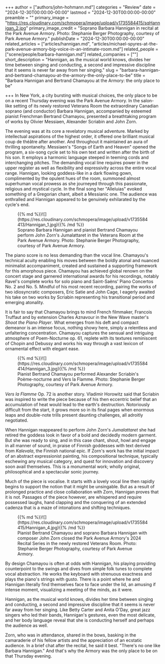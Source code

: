 +++
author = ["authors/john-hohmann.md"]
categories = "Review"
date = "2024-12-30T00:00:00-00:00"
lastmod = "2024-12-30T00:00:00-00:00"
preamble = ""
primary_image = "https://res.cloudinary.com/schmopera/image/upload/v1735584415/sqHannigan_2.jpg"
primary_image_credit = "Soprano Barbara Hannigan in recital at the Park Avenue Armory. Photo: Stephanie Berger Photography, courtesy of Park Avenue Armory."
publishDate = "2024-12-30T00:00:00-00:00"
related_articles = ["articles/hannigan.md", "articles/michael-spyres-at-the-park-avenue-armory-big-voice-in-an-intimate-room.md"]
related_people = ["scene/people/barbara-hannigan.md"]
related_companies = [""]
short_description = "Hannigan, as the musical world knows, divides her time between singing and conducting, a second and impressive discipline that it seems is never far away from her singing."
slug = "barbara-hannigan-and-bertrand-chamayou-at-the-armory-the-only-place-to-be"
title = "Barbara Hannigan and Bertrand Chamayou at the Armory: the only place to be"

+++
In New York, a city bursting with musical choices, the only place to be on a recent Thursday evening was the Park Avenue Armory. In the salon-like setting of its newly restored Veterans Room the extraordinary Canadian soprano (and conductor) Barbara Hannigan, accompanied by esteemed pianist Frenchman Bertrand Chamayou, presented a breathtaking program of works by Olivier Messiaen, Alexander Scriabin and John Zorn.

The evening was at its core a revelatory musical adventure. Marked by intellectual aspirations of the highest order, it offered one brilliant musical coup de théâtre after another. And throughout it maintained an aura of thrilling spontaneity. Messiaen's "Songs of Earth and Heaven" opened the program, a six-song cycle set to his own text and written after the birth of his son. It employs a harmonic language steeped in teeming cords and interchanging pitches. The demanding vocal line requires power in the upper register as well as flexibility and expressivity across the entire vocal range. Hannigan, looking goddess-like in a dark flowing gown, complimented by the opulent hues of the room, summoned almost superhuman vocal prowess as she journeyed through this passionate, religious and mystical cycle. In the final song her "Alleluias" evoked something of a Gregorian chant, albeit a Messianic one. The
audience was enthralled and Hannigan appeared to be genuinely exhilarated by the cycle's end. 

<figure data-type="image">{{% md %}}![](https://res.cloudinary.com/schmopera/image/upload/v1735584413/Hannigan_1.jpg){{% /md %}}
<figcaption>Soprano Barbara Hannigan and pianist Bertrand Chamayou perform John Zorn's Jumalattaret in the Veterans Room at the Park Avenue Armory. Photo: Stephanie Berger Photography, courtesy of Park Avenue Armory.</figcaption>
</figure>

The piano score is no less demanding than the vocal line. Chamayou's technical acuity enabling his moves between the boldly atonal and nuanced minimalist accompaniment, created and sustained a supporting framework for this amorphous piece. Chamayou has achieved global renown on the concert stage and garnered international awards for his recordings, notably Ravel's complete works for solo piano and Saint-Saëns' Piano Concertos No. 2 and No. 5. Mindful of his most recent recording, pairing the works of two idiosyncratic composers, Eric Satie and John Cage, I eagerly awaited his take on two works by Scriabin representing his transitional period and emerging atonality.

It is fair to say that Chamayou brings to mind French filmmaker, Francois Truffaut and by extension Charles Aznavour in the New Wave master's _Shoot the Piano Player_. What emerges from his deft and compact demeanor is an intense focus, nothing showy here, simply a relentless and unfaltering concentration. Chamayou captures the sensual and intriguing atmosphere of Poem-Nocturne op. 61, replete with its textures reminiscent of Chopin and Debussy and works his way through a vast lexicon of ornamental effect with elegant ease. 

<figure data-type="image">{{% md %}}![](https://res.cloudinary.com/schmopera/image/upload/v1735584414/Hannigan_3.jpg){{% /md %}}
<figcaption>Pianist Bertrand Chamayou performed Alexander Scriabin's Poème-nocturne and Vers la Flamme. Photo: Stephanie Berger Photography, courtesy of Park Avenue Armory.</figcaption>
</figure>

_Vers la Flamme_ Op. 72 is another story. Vladimir Horowitz said that Scriabin was inspired to write the piece because of his then eccentric belief that an accumulation of heat would lead to the earth's destruction. Notoriously difficult from the start, it grows more so in its final pages when enormous leaps and double-note trills present daunting challenges, all adroitly negotiated.

When Hannigan reappeared to perform John Zorn's _Jumalattaret_ she had retired the goddess look in favor of a bold and decidedly modern garment. But she was ready to sing, and in this case chant, shout, howl and engage in all manner of sound, in praise of Finnish goddesses with text derived from _Kalevala_, the Finnish national epic. If Zorn's work has the initial impact of an abstract expressionist painting, his compositional technique, typically eschewing any musical category, and quest for innovation and discovery soon avail themselves. This is a monumental work; wholly original, philosophical and a spectacular sonic journey. 

Much of the piece is vocalise. It starts with a lovely vocal line then rapidly begins to support the notion that it might be unsingable. But as a result of prolonged practice and close collaboration with Zorn, Hannigan proves that it is not. Passages of the piece however, are whispered and require possessed laughs, hand clapping and the conquering of an extended cadenza that is a maze of intonations and shifting techniques.

<figure data-type="image">{{% md %}}![](https://res.cloudinary.com/schmopera/image/upload/v1735584415/Hannigan_4.jpg){{% /md %}}
<figcaption>Pianist Bertrand Chamayou and soprano Barbara Hannigan with composer John Zorn closed the Park Avenue Armory's 2024 Recital Series in the newly restored Veterans Room. Photo: Stephanie Berger Photography, courtesy of Park Avenue Armory.</figcaption>
</figure>

By design Chamayou is often at odds with Hannigan, his playing providing counterpoint to the swings and dives from simple folk tunes to complete vocal abstraction. He works the keyboard with strenuous exactness and plays the piano's strings with gusto. There is a point where he and Hannigan literally find themselves face to face under the lid, an amusing if intense moment, visualizing a meeting of the minds, as it were.

Hannigan, as the musical world knows, divides her time between singing and conducting, a second and impressive discipline that it seems is never far away from her singing. Like Betty Carter and Anita O'Day, great jazz singers who led their bands, Hannigan's gestures, even the most delicate, and her body language reveal that she is conducting herself and perhaps the audience as well.

Zorn, who was in attendance, shared in the bows, basking in the camaraderie of his fellow artists and the appreciation of an ecstatic audience. In a brief chat after the recital, he said it best. "There's no one like Barbara Hannigan." And that's why the Armory was the only place to be on that Thursday evening.
